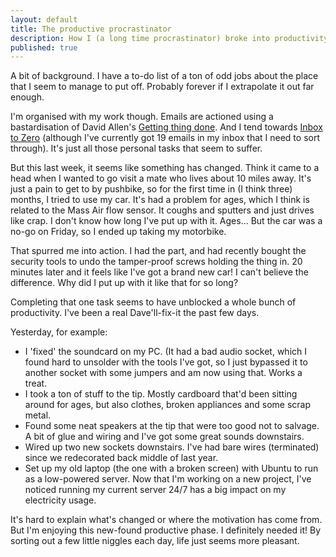 ```yaml
---
layout: default
title: The productive procrastinator
description: How I (a long time procrastinator) broke into productivity.
published: true
---
```


A bit of background. I have a to-do list of a ton of odd jobs about the place that I seem to manage to put off. Probably forever if I extrapolate it out far enough.

I'm organised with my work though. Emails are actioned using a bastardisation of David Allen's <a href="http://en.wikipedia.org/wiki/Getting_Things_Done" rel="nofollow">Getting thing done</a>. And I tend towards <a href="http://inboxzero.com/" rel="nofollow">Inbox to Zero</a> (although I've currently got 19 emails in my inbox that I need to sort through). It's just all those personal tasks that seem to suffer.

But this last week, it seems like something has changed. Think it came to a head when I wanted to go visit a mate who lives about 10 miles away. It's just a pain to get to by pushbike, so for the first time in (I think three) months, I tried to use my car. It's had a problem for ages, which I think is related to the Mass Air flow sensor. It coughs and sputters and just drives like crap. I don't know how long I've put up with it. Ages...  But the car was a no-go on Friday, so I ended up taking my motorbike.

That spurred me into action. I had the part, and had recently bought the security tools to undo the tamper-proof screws holding the thing in. 20 minutes later and it feels like I've got a brand new car! I can't believe the difference. Why did I put up with it like that for so long?

Completing that one task seems to have unblocked a whole bunch of productivity. I've been a real Dave'll-fix-it the past few days.

Yesterday, for example:

* I 'fixed' the soundcard on my PC. (It had a bad audio socket, which I found hard to unsolder with the tools I've got, so I just bypassed it to another socket with some jumpers and am now using that. Works a treat.
* I took a ton of stuff to the tip. Mostly cardboard that'd been sitting around for ages, but also clothes, broken appliances and some scrap metal.
* Found some neat speakers at the tip that were too good not to salvage. A bit of glue and wiring and I've got some great sounds downstairs.
* Wired up two new sockets downstairs. I've had bare wires (terminated) since we redecorated back middle of last year.
* Set up my old laptop (the one with a broken screen) with Ubuntu to run as a low-powered server. Now that I'm working on a new project, I've noticed running my current server 24/7 has a big impact on my electricity usage.

It's hard to explain what's changed or where the motivation has come from. But I'm enjoying this new-found productive phase. I definitely needed it! By sorting out a few little niggles each day, life just seems more pleasant.